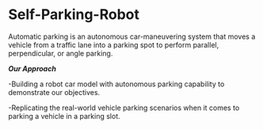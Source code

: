 # Self-Parking-Robot

Automatic parking is an autonomous car-maneuvering system that moves a vehicle from a traffic lane into a parking spot to perform parallel, perpendicular, or angle parking.

***Our Approach***

-Building a robot car model with autonomous parking capability to demonstrate our objectives. 

-Replicating the real-world vehicle parking scenarios when it comes to parking a vehicle in a parking slot.




